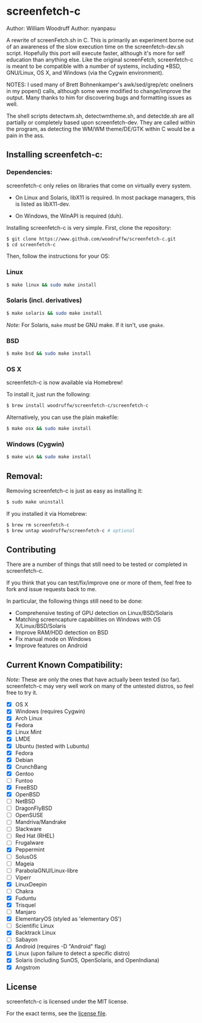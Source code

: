 screenfetch-c
=============
Author: William Woodruff
Author: nyanpasu

A rewrite of screenFetch.sh in C.  This is primarily an experiment
borne out of an awareness of the slow execution time on the
screenfetch-dev.sh script.  Hopefully this port will execute faster,
although it's more for self education than anything else.  Like the
original screenFetch, screenfetch-c is meant to be compatible with a
number of systems, including *BSD, GNU/Linux, OS X, and Windows (via
the Cygwin environment).

NOTES:
I used many of Brett Bohnenkamper's awk/sed/grep/etc oneliners in my
popen() calls, although some were modified to change/improve the
output.  Many thanks to him for discovering bugs and formatting issues
as well.

The shell scripts detectwm.sh, detectwmtheme.sh, and detectde.sh are
all partially or completely based upon screenfetch-dev. They are
called within the program, as detecting the WM/WM theme/DE/GTK within
C would be a pain in the ass.

## Installing screenfetch-c:

### Dependencies:
screenfetch-c only relies on libraries that come on virtually every system.

* On Linux and Solaris, libX11 is required. In most package managers, this is listed as libX11-dev.

* On Windows, the WinAPI is required (duh).

Installing screenfetch-c is very simple.
First, clone the repository:

```bash
$ git clone https://www.github.com/woodruffw/screenfetch-c.git
$ cd screenfetch-c
```
Then, follow the instructions for your OS:

### Linux

```bash
$ make linux && sudo make install
```

### Solaris (incl. derivatives)

```bash
$ make solaris && sudo make install
```

_Note:_ For Solaris, `make` *must* be GNU make. If it isn't, use `gmake`.

### BSD

```bash
$ make bsd && sudo make install
```

### OS X

screenfetch-c is now available via Homebrew!

To install it, just run the following:

```bash
$ brew install woodruffw/screenfetch-c/screenfetch-c
```

Alternatively, you can use the plain makefile:

```bash
$ make osx && sudo make install
```

### Windows (Cygwin)

```bash
$ make win && sudo make install
```

## Removal:
Removing screenfetch-c is just as easy as installing it:

```bash
$ sudo make uninstall
```

If you installed it via Homebrew:

```bash
$ brew rm screenfetch-c
$ brew untap woodruffw/screenfetch-c # optional
```

## Contributing

There are a number of things that still need to be tested or completed in screenfetch-c.

If you think that you can test/fix/improve one or more of them, feel free to fork and issue requests back to me.

In particular, the following things still need to be done:

- Comprehensive testing of GPU detection on Linux/BSD/Solaris
- Matching screencapture capabilities on Windows with OS X/Linux/BSD/Solaris
- Improve RAM/HDD detection on BSD
- Fix manual mode on Windows
- Improve features on Android

## Current Known Compatibility:

_Note:_ These are only the ones that have actually been tested (so far). screenfetch-c may very well work on many of the untested distros, so feel free to try it.

- [x] OS X
- [x] Windows (requires Cygwin)
- [x] Arch Linux
- [x] Fedora
- [x] Linux Mint
- [x] LMDE
- [x] Ubuntu (tested with Lubuntu)
- [x] Fedora
- [x] Debian
- [x] CrunchBang
- [x] Gentoo
- [ ] Funtoo
- [x] FreeBSD
- [x] OpenBSD
- [ ] NetBSD
- [ ] DragonFlyBSD
- [ ] OpenSUSE
- [ ] Mandriva/Mandrake
- [ ] Slackware
- [ ] Red Hat (RHEL)
- [ ] Frugalware
- [x] Peppermint
- [ ] SolusOS
- [ ] Mageia
- [ ] ParabolaGNU/Linux-libre
- [ ] Viperr
- [x] LinuxDeepin
- [ ] Chakra
- [x] Fuduntu
- [x] Trisquel
- [ ] Manjaro
- [x] ElementaryOS (styled as 'elementary OS')
- [ ] Scientific Linux
- [x] Backtrack Linux
- [ ] Sabayon
- [x] Android (requires -D "Android" flag)
- [x] Linux (upon failure to detect a specific distro)
- [x] Solaris (including SunOS, OpenSolaris, and OpenIndiana)
- [x] Angstrom

## License
screenfetch-c is licensed under the MIT license.

For the exact terms, see the [license file](./LICENSE).
